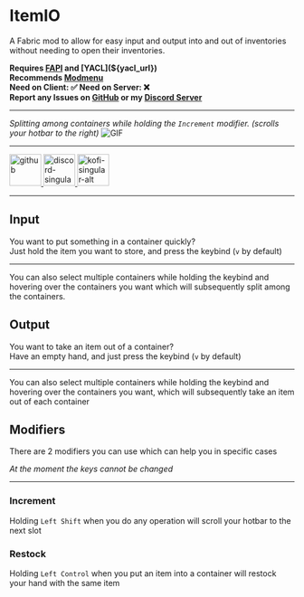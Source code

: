 # ItemIO
A Fabric mod to allow for easy input and output into and out of inventories 
without needing to open their inventories.

**Requires [FAPI](${fabric_api_url}) and [YACL](${yacl_url})**\
**Recommends [Modmenu](${modmenu_url})**\
**Need on Client: ✅  Need on Server: ❌**\
**Report any Issues on [GitHub](https://github.com/GravityCY/QuickStore/issues) or my [Discord Server](https://discord.gg/Ef4Z22gnqj)**

___

*Splitting among containers while holding the `Increment` modifier. (scrolls your hotbar to the right)*
![GIF](https://i.ibb.co/7Qrm64j/output.gif)

---

<a href="https://github.com/GravityCY/QuickStore">
    <img alt="github" height="56" src="https://cdn.jsdelivr.net/npm/@intergrav/devins-badges@3/assets/cozy/available/github_vector.svg">
</a>

<a href="https://discord.gg/CfAYy5KDHG">
    <img alt="discord-singular" height="56" src="https://cdn.jsdelivr.net/npm/@intergrav/devins-badges@3/assets/cozy/social/discord-singular_vector.svg">
</a>

<a href="https://ko-fi.com/gravityio">
    <img alt="kofi-singular-alt" height="56" src="https://cdn.jsdelivr.net/npm/@intergrav/devins-badges@3/assets/cozy/donate/kofi-singular-alt_vector.svg">
</a>

___

## Input
You want to put something in a container quickly?\
Just hold the item you 
want to store, and press the keybind (`v` by default)
___
You can also select multiple containers while holding
the keybind and hovering over the containers you want which
will subsequently split among the containers.

## Output
You want to take an item out of a container?\
Have an empty hand, and just press the keybind (`v` by default)
___
You can also select multiple containers while holding
the keybind and hovering over the containers you want, which
will subsequently take an item out of each container

## Modifiers
There are 2 modifiers you can use which can help you in specific cases

_At the moment the keys cannot be changed_
___
### Increment
Holding `Left Shift` when you do any operation will scroll your hotbar to the next slot
### Restock
Holding `Left Control` when you put an item into a container will restock your hand with the same item
